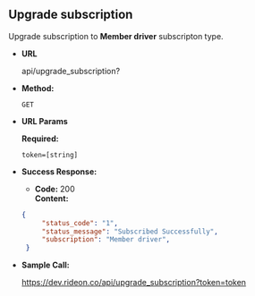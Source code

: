 **Upgrade subscription**
----
  Upgrade subscription to **Member driver** subscripton type.

* **URL**

  api/upgrade_subscription?

* **Method:**

  `GET`
  
*  **URL Params**

   **Required:**
 
   `token=[string]`

* **Success Response:**
  
  * **Code:** 200 <br />
    **Content:** 
   ```json
   {
        "status_code": "1",
        "status_message": "Subscribed Successfully",
        "subscription": "Member driver",
    }

* **Sample Call:**

   https://dev.rideon.co/api/upgrade_subscription?token=token